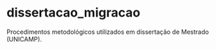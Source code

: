 # dissertacao_migracao
Procedimentos metodológicos utilizados em dissertação de Mestrado (UNICAMP).
